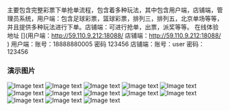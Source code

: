  主要包含完整彩票下单抢单流程，包含着多种玩法，其中包含用户端，店铺端，管理员系统，用户端：包含足球彩票，篮球彩票，排列三，排列五，北京单场等等，并且提供多种玩法进行下单。店铺端：可进行抢单，出票，派奖等等。
在线体验地址 [](用户端：http://59.110.9.212:18088/ 店铺端：http://59.110.9.212:18088/ ) 用户端：账号：18888880005 密码 123456 店铺端：账号：user 密码：123456

### 演示图片
![Image text](https://gitee.com/let_me_smile/h5-business/raw/master/README_files/1.jpg)
![Image text](https://gitee.com/let_me_smile/h5-business/raw/master/README_files/2.jpg)
![Image text](https://gitee.com/let_me_smile/h5-business/raw/master/README_files/3.jpg)
![Image text](https://gitee.com/let_me_smile/h5-business/raw/master/README_files/4.jpg)
![Image text](https://gitee.com/let_me_smile/h5-business/raw/master/README_files/5.jpg)
![Image text](https://gitee.com/let_me_smile/h5-business/raw/master/README_files/6.jpg)
![Image text](https://gitee.com/let_me_smile/h5-business/raw/master/README_files/7.jpg)
![Image text](https://gitee.com/let_me_smile/h5-business/raw/master/README_files/8.jpg)
![Image text](https://gitee.com/let_me_smile/h5-business/raw/master/README_files/9.jpg)
![Image text](https://gitee.com/let_me_smile/h5-business/raw/master/README_files/10.jpg)
![Image text](https://gitee.com/let_me_smile/h5-business/raw/master/README_files/11.jpg)
![Image text](https://gitee.com/let_me_smile/h5-business/raw/master/README_files/12.jpg)
![Image text](https://gitee.com/let_me_smile/h5-business/raw/master/README_files/13.jpg)